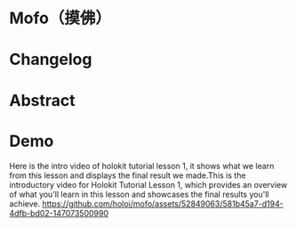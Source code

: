# Mofo（摸佛）
# Changelog
# Abstract
# Demo
Here is the intro video of holokit tutorial lesson 1, it shows what we learn from this lesson and displays the final result we made.This is the introductory video for Holokit Tutorial Lesson 1, which provides an overview of what you'll learn in this lesson and showcases the final results you'll achieve.
https://github.com/holoi/mofo/assets/52849063/581b45a7-d194-4dfb-bd02-147073500990


